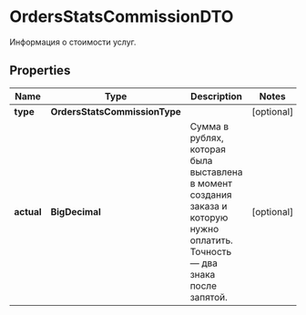 

# OrdersStatsCommissionDTO

Информация о стоимости услуг.

## Properties

| Name | Type | Description | Notes |
|------------ | ------------- | ------------- | -------------|
|**type** | **OrdersStatsCommissionType** |  |  [optional] |
|**actual** | **BigDecimal** | Сумма в рублях, которая была выставлена в момент создания заказа и которую нужно оплатить. Точность — два знака после запятой.  |  [optional] |



